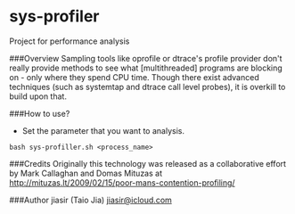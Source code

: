 sys-profiler
============

Project for performance analysis

###Overview
Sampling tools like oprofile or dtrace's profile provider don't really provide methods to see what [multithreaded] programs are blocking on - only where they spend CPU time. Though there exist advanced techniques (such as systemtap and dtrace call level probes), it is overkill to build upon that. 

###How to use?
* Set the parameter that you want to analysis.
```
bash sys-profiller.sh <process_name>
```

###Credits
Originally this technology was released as a collaborative effort by Mark Callaghan and Domas Mituzas at http://mituzas.lt/2009/02/15/poor-mans-contention-profiling/

###Author
jiasir (Taio Jia) <jiasir@icloud.com>
